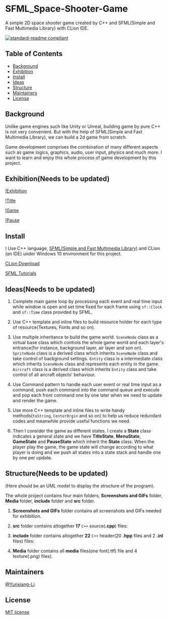 # SFML_Space-Shooter-Game

A simple 2D space shooter game created by C++ and SFML(Simple and Fast Multimedia Library) with CLion IDE.

[![standard-readme compliant](https://img.shields.io/badge/readme%20style-standard-brightgreen.svg?style=flat-square)](https://github.com/RichardLitt/standard-readme)

## Table of Contents

- [Background](#Background)
- [Exhibition](#Exhibition)
- [Install](#install)
- [Ideas](#Ideas)
- [Structure](#Structure)
- [Maintainers](#Maintainers)
- [License](#license)

## Background

Unlike game engines such like Unity or Unreal, building game by pure C++ is not very convenient. But with the help of SFML(Simple and Fast Multimedia Library), we can build a 2d game from scratch. 

Game development comprises the combination of many different aspects such as game logics, graphics, audio, user input, physics and much more. I want to learn and enjoy this whole process of game development by this project.

## Exhibition(Needs to be updated)

[!Exhibition](https://github.com/Yunxiang-Li/SFML_Space-Shooter-Game/blob/main/Screenshots%20and%20GIFs/Exhibition.gif)

[!Title](https://github.com/Yunxiang-Li/SFML_Space-Shooter-Game/blob/main/Screenshots%20and%20GIFs/Title.JPG)

[!Game](https://github.com/Yunxiang-Li/SFML_Space-Shooter-Game/blob/main/Screenshots%20and%20GIFs/Game.JPG)

[!Pause](https://github.com/Yunxiang-Li/SFML_Space-Shooter-Game/blob/main/Screenshots%20and%20GIFs/Pause.JPG)

## Install

I Use C++ language, [SFML(Simple and Fast Multimedia Library)](https://www.sfml-dev.org/index.php) and CLion (an IDE) under Windows 10 environment for this project.

[CLion Download](https://www.jetbrains.com/clion/download/#section=windows)<br>

[SFML Tutorials](https://www.sfml-dev.org/tutorials/2.5/)

## Ideas(Needs to be updated)

1. Complete main game loop by processing each event and real time input while window is open and set time fixed for each frame using `sf::Clock` and `sf::Time` class provided by SFML.

2. Use C++ template and inline files to build resource holder for each type of resource(Textures, Fonts and so on).

3. Use multiple inheritance to build the game world. `SceneNode` class as a virtual base class which controls the whole game world and each layer's entrance(for instance, background layer, air layer and son on). `SpriteNode` class is a derived class which inherits `SceneNode` class and take control of background settings. `Entity` class is a intermediate class which inherits `SceneNode` class and represents each entity in the game. `Aircraft` class is a derived class which inherits `Entity` class and take control of all aircraft objects' behaviour.

4. Use Command pattern to handle each user event or real time input as a command, push each command into the command queue and execute and pop each front command one by one later when we need to update and render the game. 

5. Use more C++ template and inline files to write handy methods(`toString`, `CenterOrgin` and so on) to help us reduce redundant codes and meanwhile provide useful functions we need. 

6. Then I consider the game as different states. I create a **State** class indicates a general state and we have **TitleState**, **MenuState**, **GameState** and **PauseState** which inherit the **State** class. When the player play the game, the game state will change according to what player is doing and we push all states into a state stack and handle one by one per update.

## Structure(Needs to be updated)

(Here should be an UML model to display the structure of the program).

The whole project contains four main folders, **Screenshots and GIFs** folder, **Media** folder, **include** folder and **src** folder.

1. **Screenshots and GIFs** folder contains all screenshots and GIFs needed for exhibition.

2. **src** folder contains altogether **17** `C++` source(**.cpp**) files:

3. **include** folder contains altogether **22** `C++` header(20 **.hpp** files and 2 **.inl** files) files:

4. **Media** folder contains all **media** files(one font(.ttf) file and 4 texture(.png) files).

## Maintainers

[@Yunxiang-Li](https://github.com/Yunxiang-Li).

## License

[MIT license](https://github.com/Yunxiang-Li/SFML_Space-Shooter-Game/blob/main/LICENSE)
